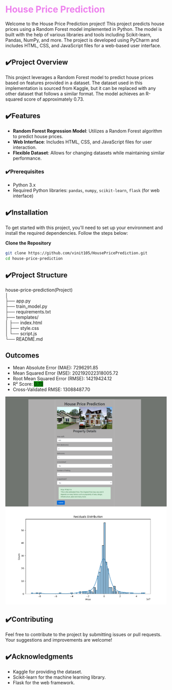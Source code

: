 # <font color="violet">House Price Prediction</font>

Welcome to the House Price Prediction project! This project predicts house prices using a Random Forest model implemented in Python. The model is built with the help of various libraries and tools including Scikit-learn, Pandas, NumPy, and more. The project is developed using PyCharm and includes HTML, CSS, and JavaScript files for a web-based user interface.

## ✔️Project Overview

This project leverages a Random Forest model to predict house prices based on features provided in a dataset. The dataset used in this implementation is sourced from Kaggle, but it can be replaced with any other dataset that follows a similar format. The model achieves an R-squared score of approximately 0.73.

## ✔️Features

- **Random Forest Regression Model**: Utilizes a Random Forest algorithm to predict house prices.
- **Web Interface**: Includes HTML, CSS, and JavaScript files for user interaction.
- **Flexible Dataset**: Allows for changing datasets while maintaining similar performance.

### ✔️Prerequisites

- Python 3.x
- Required Python libraries: `pandas`, `numpy`, `scikit-learn`, `flask` (for web interface)


## ✔️Installation

To get started with this project, you'll need to set up your environment and install the required dependencies. Follow the steps below:

**Clone the Repository**

   ```bash
   git clone https://github.com/vinit105/HousePricePrediction.git
   cd house-price-prediction
   ```

## ✔️Project Structure
house-price-prediction(Project)  
│  
├── app.py                       
├── train_model.py              
├── requirements.txt            
├── templates/                   
│   ├── index.html  
│   ├── style.css  
│   └── script.js  
└── README.md                   

## Outcomes
- Mean Absolute Error (MAE): 7296291.85  
- Mean Squared Error (MSE): 202192022318005.72  
- Root Mean Squared Error (RMSE): 14219424.12  
- R² Score: <style>.green{background-color: green;</style><span class="green">0.73</span>  
- Cross-Validated RMSE: 13088487.70  

![Demo](assets/images/demo.png)
![Demo](assets/images/outcome.png)

## ✔️Contributing
Feel free to contribute to the project by submitting issues or pull requests. Your suggestions and improvements are welcome!

## ✔️Acknowledgments
* Kaggle for providing the dataset.  
* Scikit-learn for the machine learning library.  
* Flask for the web framework.  
